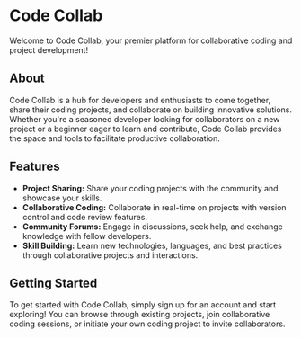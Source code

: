 # Code Collab

Welcome to Code Collab, your premier platform for collaborative coding and project development!

## About

Code Collab is a hub for developers and enthusiasts to come together, share their coding projects, and collaborate on building innovative solutions. Whether you're a seasoned developer looking for collaborators on a new project or a beginner eager to learn and contribute, Code Collab provides the space and tools to facilitate productive collaboration.

## Features

- **Project Sharing:** Share your coding projects with the community and showcase your skills.
- **Collaborative Coding:** Collaborate in real-time on projects with version control and code review features.
- **Community Forums:** Engage in discussions, seek help, and exchange knowledge with fellow developers.
- **Skill Building:** Learn new technologies, languages, and best practices through collaborative projects and interactions.

## Getting Started

To get started with Code Collab, simply sign up for an account and start exploring! You can browse through existing projects, join collaborative coding sessions, or initiate your own coding project to invite collaborators.

